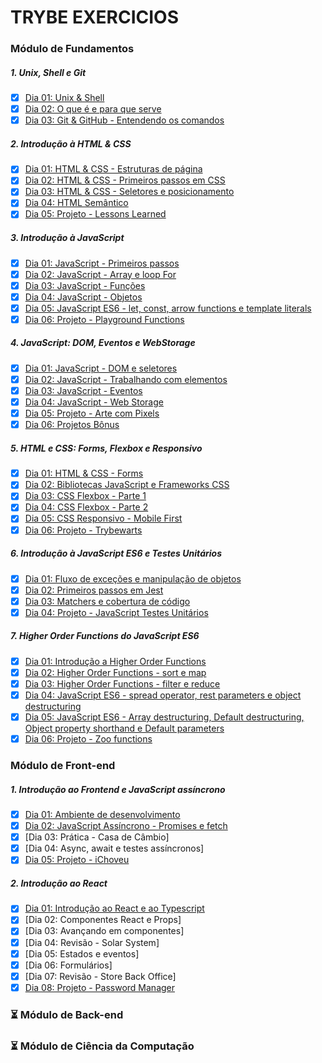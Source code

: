 # TRYBE EXERCICIOS 

### Módulo de Fundamentos

##### 1. Unix, Shell e Git
- [X] [Dia 01: Unix & Shell](https://github.com/zstgar/TRYBE/tree/fundamentos/1.1)
- [X] [Dia 02: O que é e para que serve](https://github.com/zstgar/TRYBE/tree/fundamentos/1.2)
- [X] [Dia 03: Git & GitHub - Entendendo os comandos](https://github.com/zstgar/TRYBE/tree/fundamentos/1.3)
##### 2. Introdução à HTML & CSS 
- [X] [Dia 01: HTML & CSS - Estruturas de página](https://github.com/zstgar/TRYBE/tree/fundamentos/2.1)
- [X] [Dia 02: HTML & CSS - Primeiros passos em CSS](https://github.com/zstgar/TRYBE/tree/fundamentos/2.2) 
- [X] [Dia 03: HTML & CSS - Seletores e posicionamento](https://github.com/zstgar/TRYBE/tree/fundamentos/2.3)
- [X] [Dia 04: HTML Semântico](https://github.com/zstgar/TRYBE/tree/fundamentos/2.4)
- [X] [Dia 05: Projeto - Lessons Learned](https://github.com/zstgar/TRYBE/tree/fundamentos/2.5) 

##### 3. Introdução à JavaScript
- [X] [Dia 01: JavaScript - Primeiros passos](https://github.com/zstgar/TRYBE/tree/fundamentos/3.1)
- [X] [Dia 02: JavaScript - Array e loop For](https://github.com/zstgar/TRYBE/tree/fundamentos/3.2)
- [X] [Dia 03: JavaScript - Funções](https://github.com/zstgar/TRYBE/tree/fundamentos/3.3)
- [X] [Dia 04: JavaScript - Objetos](https://github.com/zstgar/TRYBE/tree/fundamentos/3.4) 
- [X] [Dia 05: JavaScript ES6 - let, const, arrow functions e template literals](https://github.com/zstgar/TRYBE/tree/fundamentos/3.5)
- [X] [Dia 06: Projeto - Playground Functions](https://github.com/zstgar/TRYBE/tree/fundamentos/3.6)

##### 4. JavaScript: DOM, Eventos e WebStorage
- [X] [Dia 01: JavaScript - DOM e seletores](https://github.com/zstgar/TRYBE/tree/fundamentos/4.1)  
- [X] [Dia 02: JavaScript - Trabalhando com elementos](https://github.com/zstgar/TRYBE/tree/fundamentos/4.2)  
- [X] [Dia 03: JavaScript - Eventos](https://github.com/zstgar/TRYBE/tree/fundamentos/4.3) 
- [X] [Dia 04: JavaScript - Web Storage](https://github.com/zstgar/TRYBE/tree/fundamentos/4.4)  
- [X] [Dia 05: Projeto - Arte com Pixels](https://github.com/zstgar/TRYBE/tree/fundamentos/4.5)
- [X] [Dia 06: Projetos Bônus](https://github.com/zstgar/TRYBE/tree/fundamentos/4.6)

##### 5. HTML e CSS: Forms, Flexbox e Responsivo
- [X] [Dia 01: HTML & CSS - Forms](https://github.com/zstgar/TRYBE/tree/fundamentos/5.1) 
- [X] [Dia 02: Bibliotecas JavaScript e Frameworks CSS](https://github.com/zstgar/TRYBE/tree/fundamentos/5.2) 
- [X] [Dia 03: CSS Flexbox - Parte 1](https://github.com/zstgar/TRYBE/tree/fundamentos/5.3)  
- [X] [Dia 04: CSS Flexbox - Parte 2](https://github.com/zstgar/TRYBE/tree/fundamentos/5.4)  
- [X] [Dia 05: CSS Responsivo - Mobile First](https://github.com/zstgar/TRYBE/tree/fundamentos/5.5)   
- [X] [Dia 06: Projeto - Trybewarts](https://github.com/zstgar/TRYBE/tree/fundamentos/5.6)    

##### 6. Introdução à JavaScript ES6 e Testes Unitários
- [X] [Dia 01: Fluxo de exceções e manipulação de objetos](https://github.com/zstgar/TRYBE/tree/fundamentos/6.1)   
- [X] [Dia 02: Primeiros passos em Jest](https://github.com/zstgar/TRYBE/tree/fundamentos/6.2)
- [X] [Dia 03: Matchers e cobertura de código](https://github.com/zstgar/TRYBE/tree/fundamentos/6.3)   
- [X] [Dia 04: Projeto - JavaScript Testes Unitários](https://github.com/zstgar/TRYBE/tree/fundamentos/6.4)   

##### 7. Higher Order Functions do JavaScript ES6
- [X] [Dia 01: Introdução a Higher Order Functions](https://github.com/zstgar/TRYBE/tree/fundamentos/7.1)   
- [X] [Dia 02: Higher Order Functions - sort e map](https://github.com/zstgar/TRYBE/tree/fundamentos/7.2)    
- [X] [Dia 03: Higher Order Functions - filter e reduce](https://github.com/zstgar/TRYBE/tree/fundamentos/7.3)  
- [X] [Dia 04: JavaScript ES6 - spread operator, rest parameters e object destructuring](https://github.com/zstgar/TRYBE/tree/fundamentos/7.4)   
- [X] [Dia 05: JavaScript ES6 - Array destructuring, Default destructuring, Object property shorthand e Default parameters](https://github.com/zstgar/TRYBE/tree/fundamentos/7.5)    
- [X] [Dia 06: Projeto - Zoo functions](https://github.com/zstgar/TRYBE/tree/fundamentos/7.6)   

### Módulo de Front-end

##### 1. Introdução ao Frontend e JavaScript assíncrono
- [X] [Dia 01: Ambiente de desenvolvimento](https://github.com/zstgar/TRYBE/tree/frontend/1.1)
- [X] [Dia 02: JavaScript Assíncrono - Promises e fetch](https://github.com/zstgar/TRYBE/tree/frontend/1.2)
- [X] [Dia 03: Prática - Casa de Câmbio]
- [X] [Dia 04: Async, await e testes assíncronos]
- [X] [Dia 05: Projeto - iChoveu](https://github.com/zstgar/TRYBE/tree/frontend/1.5)

##### 2. Introdução ao React
- [X] [Dia 01: Introdução ao React e ao Typescript](https://github.com/zstgar/TRYBE/tree/frontend/2.1)
- [X] [Dia 02: Componentes React e Props]
- [X] [Dia 03: Avançando em componentes]
- [X] [Dia 04: Revisão - Solar System]
- [X] [Dia 05: Estados e eventos]
- [X] [Dia 06: Formulários]
- [X] [Dia 07: Revisão - Store Back Office]
- [X] [Dia 08: Projeto - Password Manager](https://github.com/zstgar/TRYBE/tree/frontend/2.8)

### :hourglass_flowing_sand: Módulo de Back-end
### :hourglass_flowing_sand: Módulo de Ciência da Computação
